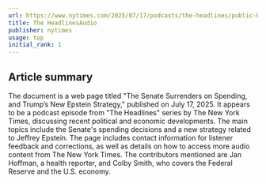 ```yaml
---
url: https://www.nytimes.com/2025/07/17/podcasts/the-headlines/public-broadcast-funding-jerome-powell-fyre-festival.html
title: The HeadlinesAudio
publisher: nytimes
usage: top
initial_rank: 1
---
```

## Article summary
The document is a web page titled "The Senate Surrenders on Spending, and Trump’s New Epstein Strategy," published on July 17, 2025. It appears to be a podcast episode from "The Headlines" series by The New York Times, discussing recent political and economic developments. The main topics include the Senate's spending decisions and a new strategy related to Jeffrey Epstein. The page includes contact information for listener feedback and corrections, as well as details on how to access more audio content from The New York Times. The contributors mentioned are Jan Hoffman, a health reporter, and Colby Smith, who covers the Federal Reserve and the U.S. economy.

